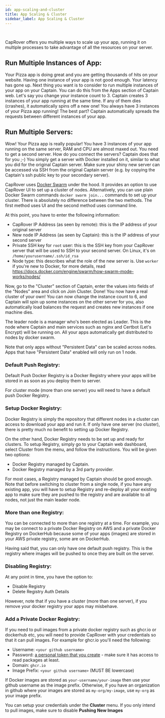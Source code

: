 ```yaml
---
id: app-scaling-and-cluster
title: App Scaling & Cluster
sidebar_label: App Scaling & Cluster
---
```


<br/>

CapRover offers you multiple ways to scale up your app, running it on multiple processes to take advantage of all the resources on your server.

## Run Multiple Instances of App:

Your Pizza app is doing great and you are getting thousands of hits on your website. Having one instance of your app is not good enough. Your latency has gone up. Next thing you want is to consider to run multiple instances of your app on your Captain. You can do this from the Apps section of Captain web. Let's say you change your instance count to 3. Captain creates 3 instances of your app running at the same time. If any of them dies (crashes), it automatically spins off a new one! You always have 3 instances of your Pizza app running! The best part? Captain automatically spreads the requests between different instances of your app.

## Run Multiple Servers:

Wow! Your Pizza app is really popular! You have 3 instances of your app running on the same server, RAM and CPU are almost maxed out. You need to get a second server. How do you connect the servers? Captain does that for you ;-) You simply get a server with Docker installed on it, similar to what you did for the original Captain server. Make sure your shiny new server can be accessed via SSH from the original Captain server (e.g. by copying the Captain's ssh public key to your secondary server).

CapRover uses [Docker Swarm](https://docs.docker.com/engine/swarm/) under the hood. It provides an option to use CapRover UI to set up a cluster of nodes. Alternatively, you can use plain Docker Swarm commands `docker swarm join...` commands to set up your cluster. There is absolutely no difference between the two methods. The first method uses UI and the second method uses command line.

At this point, you have to enter the following information:

- CapRover IP Address (as seen by remote): this is the IP address of your original server
- New node IP Address (as seen by Captain): this is the IP address of your second server
- Private SSH key for `root` user: this is the SSH key from your CapRover server that will be used to SSH to your second server. On Linux, it's on `/home/yourusername/.ssh/id_rsa`
- Node type: this describes what the role of the new server is. Use `worker` if you're new to Docker, for more details, read https://docs.docker.com/engine/swarm/how-swarm-mode-works/nodes/

Now, go to the "Cluster" section of Captain, enter the values into fields of the "Nodes" area and click on Join Cluster. Done! You now have a real cluster of your own! You can now change the instance count to 6, and Captain will spin up some instances on the other server for you, also automatically load balances the request and creates new instances if one machine dies.

The leader node is a manager who's been elected as Leader. This is the node where Captain and main services such as nginx and Certbot (Let's Encrypt) will be running on. All your apps automatically get distributed to nodes by docker swarm.

Note that only apps without "Persistent Data" can be scaled across nodes. Apps that have "Persistent Data" enabled will only run on 1 node.

### Default Push Registry:

Default Push Docker Registry is a Docker Registry where your apps will be stored in as soon as you deploy them to server.

For cluster mode (more than one server) you will need to have a default push Docker Registry.

### Setup Docker Registry:

Docker Registry is simply the repository that different nodes in a cluster can access to download your app and run it. If only have one server (no cluster), there is pretty much no benefit to setting up Docker Registry.

On the other hand, Docker Registry needs to be set up and ready for clusters. To setup Registry, simply go to your Captain web dashboard, select Cluster from the menu, and follow the instructions. You will be given two options:

- Docker Registry managed by Captain.
- Docker Registry managed by a 3rd party provider.

For most cases, a Registry managed by Captain should be good enough. Note that before switching to cluster from a single node, if you have any existing app, you will have to setup Registry and re-deploy all your existing app to make sure they are pushed to the registry and are available to all nodes, not just the main leader node.

### More than one Registry:

You can be connected to more than one registry at a time. For example, you may be connect to a private Docker Registry on AWS and a private Docker Registry on DockerHub because some of your apps (images) are stored in your AWS private registry, some are on DockerHub.

Having said that, you can only have one default push registry. This is the registry where images will be pushed to once they are built on the server.

### Disabling Registry:

At any point in time, you have the option to:

- Disable Registry
- Delete Registry Auth Details

However, note that if you have a cluster (more than one server), if you remove your docker registry your apps may misbehave.

### Add a Private Docker Registry:

If you need to pull images from a private docker registry such as ghcr.io or dockerhub etc, you will need to provide CapRover with your credentials so that it can pull images. For example for ghcr.io you'll need the following:

- Username: `<your github username>`
- Password: [a personal token that you create](https://docs.github.com/en/authentication/keeping-your-account-and-data-secure/creating-a-personal-access-token) - make sure it has access to read packages at least.
- Domain: `ghcr.io`
- Image Prefix: `<your github username>` (MUST BE lowercase)

If Docker images are stored as `your-username/your-image` then use your github username as the image prefix. Otherwise, if you have an organization in github where your images are stored as `my-org/my-image`, use `my-org` as your image prefix.

You can setup your credentials under the **Cluster** menu. If you only intend to pull images, make sure to disable **Pushing New Images**

